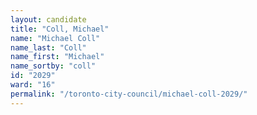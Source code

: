 ```yaml
---
layout: candidate
title: "Coll, Michael"
name: "Michael Coll"
name_last: "Coll"
name_first: "Michael"
name_sortby: "coll"
id: "2029"
ward: "16"
permalink: "/toronto-city-council/michael-coll-2029/"
---
```

